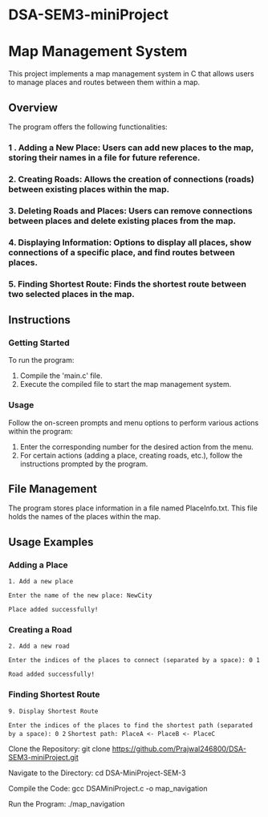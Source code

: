 # DSA-SEM3-miniProject
# Map Management System

This project implements a map management system in C that allows users to manage places and routes between them within a map.

## Overview
The program offers the following functionalities:
### 1 . Adding a New Place: Users can add new places to the map, storing their names in a file for future reference.
### 2. Creating Roads: Allows the creation of connections (roads) between existing places within the map.
### 3. Deleting Roads and Places: Users can remove connections between places and delete existing places from the map.
### 4. Displaying Information: Options to display all places, show connections of a specific place, and find routes between places.
### 5. Finding Shortest Route: Finds the shortest route between two selected places in the map.


## Instructions
### Getting Started
To run the program:
1. Compile the 'main.c' file.
2. Execute the compiled file to start the map management system.

### Usage
Follow the on-screen prompts and menu options to perform various actions within the program:
1. Enter the corresponding number for the desired action from the menu.
2. For certain actions (adding a place, creating roads, etc.), follow the instructions prompted by the program.

## File Management
The program stores place information in a file named PlaceInfo.txt. This file holds the names of the places within the map.

## Usage Examples
### Adding a Place
```1. Add a new place```

```Enter the name of the new place: NewCity```

```Place added successfully!```

### Creating a Road
```2. Add a new road```

```Enter the indices of the places to connect (separated by a space): 0 1```

```Road added successfully!```

### Finding Shortest Route
```9. Display Shortest Route```

```Enter the indices of the places to find the shortest path (separated by a space): 0 2```
```Shortest path: PlaceA <- PlaceB <- PlaceC```


Clone the Repository:
  git clone https://github.com/Prajwal246800/DSA-SEM3-miniProject.git
  
Navigate to the Directory:
  cd DSA-MiniProject-SEM-3
  
Compile the Code:
  gcc DSAMiniProject.c -o map_navigation
  
Run the Program:
  ./map_navigation
